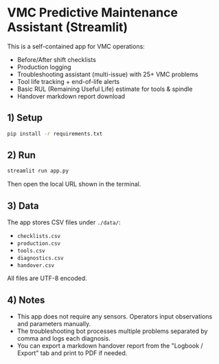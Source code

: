 
# VMC Predictive Maintenance Assistant (Streamlit)

This is a self-contained app for VMC operations:
- Before/After shift checklists
- Production logging
- Troubleshooting assistant (multi-issue) with 25+ VMC problems
- Tool life tracking + end-of-life alerts
- Basic RUL (Remaining Useful Life) estimate for tools & spindle
- Handover markdown report download

## 1) Setup

```bash
pip install -r requirements.txt
```

## 2) Run

```bash
streamlit run app.py
```

Then open the local URL shown in the terminal.

## 3) Data

The app stores CSV files under `./data/`:
- `checklists.csv`
- `production.csv`
- `tools.csv`
- `diagnostics.csv`
- `handover.csv`

All files are UTF-8 encoded.

## 4) Notes

- This app does not require any sensors. Operators input observations and parameters manually.
- The troubleshooting bot processes multiple problems separated by comma and logs each diagnosis.
- You can export a markdown handover report from the "Logbook / Export" tab and print to PDF if needed.
